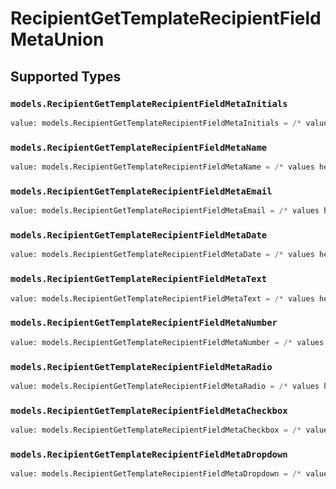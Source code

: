 # RecipientGetTemplateRecipientFieldMetaUnion


## Supported Types

### `models.RecipientGetTemplateRecipientFieldMetaInitials`

```python
value: models.RecipientGetTemplateRecipientFieldMetaInitials = /* values here */
```

### `models.RecipientGetTemplateRecipientFieldMetaName`

```python
value: models.RecipientGetTemplateRecipientFieldMetaName = /* values here */
```

### `models.RecipientGetTemplateRecipientFieldMetaEmail`

```python
value: models.RecipientGetTemplateRecipientFieldMetaEmail = /* values here */
```

### `models.RecipientGetTemplateRecipientFieldMetaDate`

```python
value: models.RecipientGetTemplateRecipientFieldMetaDate = /* values here */
```

### `models.RecipientGetTemplateRecipientFieldMetaText`

```python
value: models.RecipientGetTemplateRecipientFieldMetaText = /* values here */
```

### `models.RecipientGetTemplateRecipientFieldMetaNumber`

```python
value: models.RecipientGetTemplateRecipientFieldMetaNumber = /* values here */
```

### `models.RecipientGetTemplateRecipientFieldMetaRadio`

```python
value: models.RecipientGetTemplateRecipientFieldMetaRadio = /* values here */
```

### `models.RecipientGetTemplateRecipientFieldMetaCheckbox`

```python
value: models.RecipientGetTemplateRecipientFieldMetaCheckbox = /* values here */
```

### `models.RecipientGetTemplateRecipientFieldMetaDropdown`

```python
value: models.RecipientGetTemplateRecipientFieldMetaDropdown = /* values here */
```

